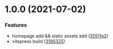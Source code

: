 # 1.0.0 (2021-07-02)


### Features

* homepage add && static assets add ([35511e2](https://github.com/Trojan0523/Trojan-s-vitepress-blog/commit/35511e220883c3721c2656a711cd1f39a6cfd172))
* vitepress build ([3195325](https://github.com/Trojan0523/Trojan-s-vitepress-blog/commit/31953258dc9272787b0830717c1ce513b6c58184))



